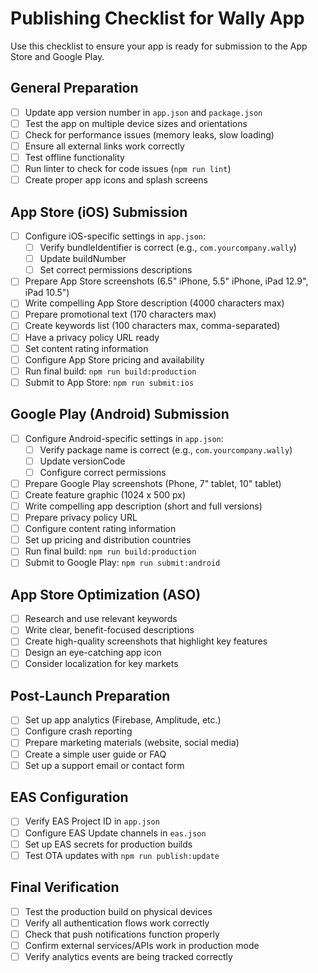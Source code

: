 # Publishing Checklist for Wally App

Use this checklist to ensure your app is ready for submission to the App Store and Google Play.

## General Preparation

- [ ] Update app version number in `app.json` and `package.json`
- [ ] Test the app on multiple device sizes and orientations
- [ ] Check for performance issues (memory leaks, slow loading)
- [ ] Ensure all external links work correctly
- [ ] Test offline functionality
- [ ] Run linter to check for code issues (`npm run lint`)
- [ ] Create proper app icons and splash screens

## App Store (iOS) Submission

- [ ] Configure iOS-specific settings in `app.json`:
  - [ ] Verify bundleIdentifier is correct (e.g., `com.yourcompany.wally`)
  - [ ] Update buildNumber
  - [ ] Set correct permissions descriptions
- [ ] Prepare App Store screenshots (6.5" iPhone, 5.5" iPhone, iPad 12.9", iPad 10.5")
- [ ] Write compelling App Store description (4000 characters max)
- [ ] Prepare promotional text (170 characters max)
- [ ] Create keywords list (100 characters max, comma-separated)
- [ ] Have a privacy policy URL ready
- [ ] Set content rating information
- [ ] Configure App Store pricing and availability
- [ ] Run final build: `npm run build:production`
- [ ] Submit to App Store: `npm run submit:ios`

## Google Play (Android) Submission

- [ ] Configure Android-specific settings in `app.json`:
  - [ ] Verify package name is correct (e.g., `com.yourcompany.wally`)
  - [ ] Update versionCode
  - [ ] Configure correct permissions
- [ ] Prepare Google Play screenshots (Phone, 7" tablet, 10" tablet)
- [ ] Create feature graphic (1024 x 500 px)
- [ ] Write compelling app description (short and full versions)
- [ ] Prepare privacy policy URL
- [ ] Configure content rating information
- [ ] Set up pricing and distribution countries
- [ ] Run final build: `npm run build:production`
- [ ] Submit to Google Play: `npm run submit:android`

## App Store Optimization (ASO)

- [ ] Research and use relevant keywords
- [ ] Write clear, benefit-focused descriptions
- [ ] Create high-quality screenshots that highlight key features
- [ ] Design an eye-catching app icon
- [ ] Consider localization for key markets

## Post-Launch Preparation

- [ ] Set up app analytics (Firebase, Amplitude, etc.)
- [ ] Configure crash reporting
- [ ] Prepare marketing materials (website, social media)
- [ ] Create a simple user guide or FAQ
- [ ] Set up a support email or contact form

## EAS Configuration

- [ ] Verify EAS Project ID in `app.json`
- [ ] Configure EAS Update channels in `eas.json`
- [ ] Set up EAS secrets for production builds
- [ ] Test OTA updates with `npm run publish:update`

## Final Verification

- [ ] Test the production build on physical devices
- [ ] Verify all authentication flows work correctly
- [ ] Check that push notifications function properly
- [ ] Confirm external services/APIs work in production mode
- [ ] Verify analytics events are being tracked correctly 